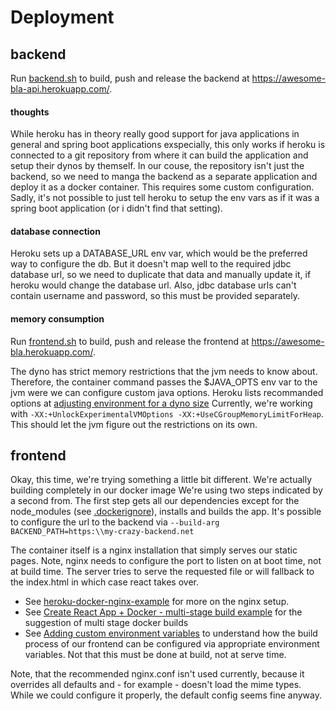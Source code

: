 # Deployment


## backend
Run [backend.sh](backend.sh) to build, push and release the backend at https://awesome-bla-api.herokuapp.com/.

#### thoughts
While heroku has in theory really good support for java applications in general and spring boot applications exspecially,
this only works if heroku is connected to a git repository from where it can build the application and setup their dynos
by themself.
In our couse, the repository isn't just the backend, so we need to manga the backend as a separate application and deploy
it as a docker container. This requires some  custom configuration. Sadly, it's not possible to just tell heroku to setup
the env vars as if it was a spring boot application (or i didn't find that setting).

#### database connection
Heroku sets up a DATABASE_URL env var, which would be the preferred way to configure the db. But it doesn't map
well to the required jdbc database url, so we need to duplicate that data and manually update it, if heroku would change
the database url.
Also, jdbc database urls can't contain username and password, so this must be provided separately.

#### memory consumption
Run [frontend.sh](frontend.sh) to build, push and release the frontend at https://awesome-bla.herokuapp.com/.

The dyno has strict memory restrictions that the jvm needs to know about. Therefore, the container command passes the
$JAVA_OPTS env var to the jvm were we can configure custom java options.
Heroku lists recommanded options at
[adjusting environment for a dyno size](https://devcenter.heroku.com/articles/java-support#adjusting-environment-for-a-dyno-size)
Currently, we're working with ```-XX:+UnlockExperimentalVMOptions -XX:+UseCGroupMemoryLimitForHeap```. This should let
the jvm figure out the restrictions on its own.

## frontend
Okay, this time, we're trying something a little bit different. We're actually building completely in our docker image
We're using two steps indicated by a second from. The first step gets all our dependencies except for the node_modules
(see [.dockerignore](../../frontend/.dockerignore)), installs and builds the app. It's possible to configure the url to the backend
via ``--build-arg BACKEND_PATH=https:\\my-crazy-backend.net``

The container itself is a nginx installation that simply serves our static pages. Note, nginx needs to
configure the port to listen on at boot time, not at build time.
The server tries to serve the requested file or will fallback to the index.html in which case react takes over.

* See [heroku-docker-nginx-example](https://github.com/rjoonas/heroku-docker-nginx-example) for more on the nginx setup.
* See [Create React App + Docker - multi-stage build example](https://medium.com/@shakyShane/lets-talk-about-docker-artifacts-27454560384f)
for the suggestion of multi stage docker builds
* See [Adding custom environment variables](https://create-react-app.dev/docs/adding-custom-environment-variables) to understand
how the build process of our frontend can be configured via appropriate environment variables. Not that this must be done at
build, not at serve time.

Note, that the recommended nginx.conf isn't used currently, because it overrides all defaults and - for example - doesn't load the mime types.
While we could configure it properly, the default config seems fine anyway.